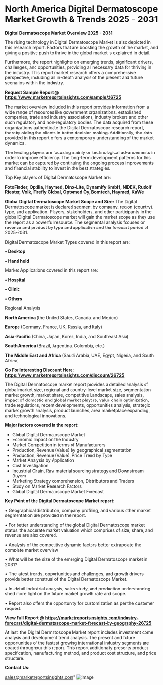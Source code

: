  # North America Digital Dermatoscope Market Growth & Trends 2025 - 2031

<Strong> Digital Dermatoscope Market Overview 2025 - 2031</strong>

The rising technology in Digital Dermatoscope Market is also depicted in this research report. Factors that are boosting the growth of the market, and giving a positive push to thrive in the global market is explained in detail.

Furthermore, the report highlights on emerging trends, significant drivers, challenges, and opportunities, providing all necessary data for thriving in the industry. This report market research offers a comprehensive perspective, including an in-depth analysis of the present and future scenarios within the industry.

<strong>Request Sample Report @ <a href=https://www.marketreportsinsights.com/sample/26725>https://www.marketreportsinsights.com/sample/26725</a></strong>

The market overview included in this report provides information from a wide range of resources like government organizations, established companies, trade and industry associations, industry brokers and other such regulatory and non-regulatory bodies. The data acquired from these organizations authenticate the Digital Dermatoscope research report, thereby aiding the clients in better decision making. Additionally, the data provided in this report offers a contemporary understanding of the market dynamics.

The leading players are focusing mainly on technological advancements in order to improve efficiency. The long-term development patterns for this market can be captured by continuing the ongoing process improvements and financial stability to invest in the best strategies.

Top Key players of Digital Dermatoscope Market are:

<strong>FotoFinder, Optilia, Haymed, Dino-Lite, Dynamify GmbH, NIDEK, Rudolf Riester, Volk, Firefly Global, Optomed Oy, Bomtech, Haymed, KaWe</strong>

<strong><b>Global Digital Dermatoscope Market Scope and Size:</b></strong>
The Digital Dermatoscope market is declared segment by company, region (country), type, and application. Players, stakeholders, and other participants in the global Digital Dermatoscope market will gain the market scope as they use the report as a powerful resource. The segmental analysis focuses on revenue and product by type and application and the forecast period of 2025-2031.

Digital Dermatoscope Market Types covered in this report are:

<strong>• Desktop

• Hand held</strong>

Market Applications covered in this report are:

<strong>• Hospital

• Clinic

• Others</strong> 

Regional Analysis

<strong>North America</strong> (the United States, Canada, and Mexico)

<strong>Europe</strong> (Germany, France, UK, Russia, and Italy)

<strong>Asia-Pacific</strong> (China, Japan, Korea, India, and Southeast Asia)

<strong>South America</strong> (Brazil, Argentina, Colombia, etc.)

<strong>The Middle East and Africa</strong> (Saudi Arabia, UAE, Egypt, Nigeria, and South Africa)

<strong>Go For Interesting Discount Here: <a href=https://www.marketreportsinsights.com/discount/26725>https://www.marketreportsinsights.com/discount/26725</a></strong>

The Digital Dermatoscope market report provides a detailed analysis of global market size, regional and country-level market size, segmentation market growth, market share, competitive Landscape, sales analysis, impact of domestic and global market players, value chain optimization, trade regulations, recent developments, opportunities analysis, strategic market growth analysis, product launches, area marketplace expanding, and technological innovations.

<strong><b>Major factors covered in the report:</b></strong>
<ul>
  <li>Global Digital Dermatoscope Market </li>
  <li>Economic Impact on the Industry</li>
  <li>Market Competition in terms of Manufacturers</li>
  <li>Production, Revenue (Value) by geographical segmentation</li>
  <li>Production, Revenue (Value), Price Trend by Type</li>
  <li>Market Analysis by Application</li>
  <li>Cost Investigation</li>
  <li>Industrial Chain, Raw material sourcing strategy and Downstream Buyers</li>
  <li>Marketing Strategy comprehension, Distributors and Traders</li>
  <li>Study on Market Research Factors</li>
  <li>Global Digital Dermatoscope Market Forecast</li>
</ul>

<strong><b>Key Point of the Digital Dermatoscope Market report:</b></strong>

• Geographical distribution, company profiling, and various other market segmentation are provided in the report.

• For better understanding of the global Digital Dermatoscope market status, the accurate market valuation which comprises of size, share, and revenue are also covered.

• Analysis of the competitive dynamic factors better extrapolate the complete market overview

• What will be the size of the emerging Digital Dermatoscope market in 2031?

• The latest trends, opportunities and challenges, and growth drivers provide better construal of the Digital Dermatoscope Market.

• In-detail industrial analysis, sales study, and production understanding shed more light on the future market growth rate and scope.

• Report also offers the opportunity for customization as per the customer request.

<strong><b>View Full Report @ <a href=https://marketreportsinsights.com/industry-forecast/digital-dermatoscope-market-forecast-by-geography-26725>https://marketreportsinsights.com/industry-forecast/digital-dermatoscope-market-forecast-by-geography-26725</a></b></strong>


At last, the Digital Dermatoscope Market report includes investment come analysis and development trend analysis. The present and future opportunities of the fastest growing international industry segments are coated throughout this report. This report additionally presents product specification, manufacturing method, and product cost structure, and price structure.

<strong>Contact Us:</strong>

sales@marketreportsinsights.com"
![image](https://github.com/user-attachments/assets/08aa4864-482a-43de-a798-0de7ad288839)
